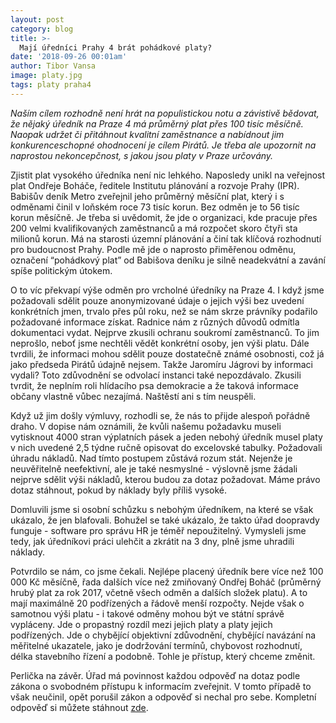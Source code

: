 ```yaml
---
layout: post
category: blog
title: >-  
  Mají úředníci Prahy 4 brát pohádkové platy?
date: '2018-09-26 00:01am'
author: Tibor Vansa
image: platy.jpg
tags: platy praha4 
---
```


<i>Naším cílem rozhodně není hrát na populistickou notu a závistivě bědovat, že nějaký úředník na Praze 4 má průměrný plat přes 100 tisíc měsíčně. Naopak udržet či přitáhnout kvalitní zaměstnance a nabídnout jim konkurenceschopné ohodnocení je cílem Pirátů. Je třeba ale upozornit na naprostou nekoncepčnost, s jakou jsou  platy v Praze určovány. </i>


Zjistit plat vysokého úředníka není nic lehkého. Naposledy unikl na veřejnost plat Ondřeje Boháče, ředitele Institutu plánování a rozvoje Prahy (IPR). Babišův deník Metro zveřejnil jeho průměrný měsíční plat, který i s odměnami činil v loňském roce 73 tisíc korun. Bez odměn je to 56 tisíc korun měsíčně. Je třeba si uvědomit, že jde o organizaci, kde pracuje přes 200 velmi kvalifikovaných zaměstnanců  a má rozpočet skoro čtyři sta milionů korun. Má na starosti územní plánování a činí tak klíčová rozhodnutí pro budoucnost Prahy. Podle mě jde o naprosto přiměřenou odměnu, označení “pohádkový plat” od Babišova deníku je silně neadekvátní a zavání spíše politickým útokem. 

O to víc překvapí výše odměn pro vrcholné úředníky na Praze 4. I když jsme požadovali sdělit pouze anonymizované údaje o jejich výši bez uvedení konkrétních jmen, trvalo přes půl roku, než se nám skrze právníky podařilo požadované informace získat. Radnice nám z různých důvodů odmítla dokumentaci vydat. Nejprve zkusili ochranu soukromí zaměstnanců. To jim neprošlo, neboť jsme nechtěli vědět konkrétní osoby, jen výši platu. Dále tvrdili, že informaci mohou sdělit pouze dostatečně známé osobnosti, což já jako předseda Pirátů údajně nejsem. Takže Jaromíru Jágrovi by informaci vydali? Toto zdůvodnění se odvolací instanci také nepozdávalo. Zkusili tvrdit, že neplním roli hlídacího psa demokracie a že taková informace občany vlastně vůbec nezajímá. Naštěstí ani s tím neuspěli.

Když už jim došly výmluvy, rozhodli se, že nás to přijde alespoň pořádně draho. V dopise nám oznámili, že kvůli našemu požadavku museli vytisknout 4000 stran výplatních pásek a jeden nebohý úředník musel platy v nich uvedené 2,5 týdne ručně opisovat do excelovské tabulky. Požadovali úhradu nákladů. Nad tímto postupem zůstává rozum stát. Nejenže je neuvěřitelně neefektivní, ale je také nesmyslné - výslovně jsme žádali nejprve sdělit výši nákladů, kterou budou za dotaz požadovat. Máme právo dotaz stáhnout, pokud by náklady byly příliš vysoké. 

Domluvili jsme si osobní schůzku s nebohým úředníkem, na které se však ukázalo, že jen blafovali. Bohužel se také ukázalo, že takto úřad doopravdy funguje - software pro správu HR je téměř nepoužitelný. Vymysleli jsme tedy, jak úředníkovi práci ulehčit a zkrátit na 3 dny, plně jsme uhradili náklady. 

Potvrdilo se nám, co jsme čekali. Nejlépe placený úředník bere více než 100 000 Kč měsíčně, řada dalších více než zmiňovaný Ondřej Boháč  (průměrný hrubý plat za rok 2017, včetně všech odměn a dalších složek platu). A to mají maximálně 20 podřízených a řádově menší rozpočty. Nejde však o samotnou výši platu - i takové odměny mohou být ve státní správě vypláceny. Jde o propastný rozdíl mezi jejich platy a platy jejich podřízených. Jde o chybějící objektivní zdůvodnění, chybějící navázání na měřitelné ukazatele, jako je dodržování termínů, chybovost rozhodnutí, délka stavebního řízení a podobně. Tohle je přístup, který chceme změnit.  

Perlička na závěr. Úřad má povinnost každou odpověď na dotaz podle zákona o  svobodném přístupu k informacím zveřejnit. V tomto případě to však neučinil, opět porušil zákon a odpověď si nechal pro sebe. Kompletní odpověď si můžete stáhnout [zde](https://github.com/pirati-web/praha4.pirati.cz/tree/gh-pages/assets/img/posts/platy06.pdf).

